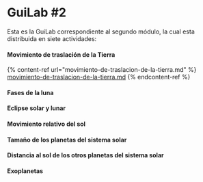 # GuiLab #2

Esta es la GuiLab correspondiente al segundo módulo, la cual esta distribuida en siete actividades:

#### Movimiento de traslación de la Tierra

{% content-ref url="movimiento-de-traslacion-de-la-tierra.md" %}
[movimiento-de-traslacion-de-la-tierra.md](movimiento-de-traslacion-de-la-tierra.md)
{% endcontent-ref %}

#### Fases de la luna

#### Eclipse solar y lunar

#### Movimiento relativo del sol

#### Tamaño de los planetas del sistema solar

#### Distancia al sol de los otros planetas del sistema solar

#### Exoplanetas
